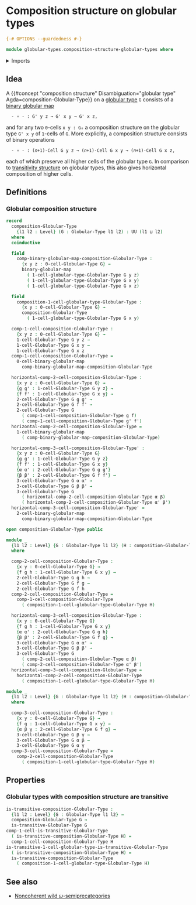 # Composition structure on globular types

```agda
{-# OPTIONS --guardedness #-}

module globular-types.composition-structure-globular-types where
```

<details><summary>Imports</summary>

```agda
open import foundation.universe-levels

open import globular-types.binary-globular-maps
open import globular-types.globular-types
open import globular-types.transitive-globular-types
```

</details>

## Idea

A
{{#concept "composition structure" Disambiguation="globular type" Agda=composition-Globular-Type}}
on a [globular type](globular-types.globular-types.md) `G` consists of a
[binary globular map](globular-types.binary-globular-maps.md)

```text
  - ∘ - : G' y z → G' x y → G' x z,
```

and for any two `0`-cells `x y : G₀` a composition structure on the globular
type `G' x y` of `1`-cells of `G`. More explicitly, a composition structure
consists of binary operations

```text
  - ∘ - : (𝑛+1)-Cell G y z → (𝑛+1)-Cell G x y → (𝑛+1)-Cell G x z,
```

each of which preserve all higher cells of the globular type `G`. In comparison
to [transitivity structure](globular-types.transitive-globular-types.md) on
globular types, this also gives horizontal composition of higher cells.

## Definitions

### Globular composition structure

```agda
record
  composition-Globular-Type
    {l1 l2 : Level} (G : Globular-Type l1 l2) : UU (l1 ⊔ l2)
  where
  coinductive

  field
    comp-binary-globular-map-composition-Globular-Type :
      {x y z : 0-cell-Globular-Type G} →
      binary-globular-map
        ( 1-cell-globular-type-Globular-Type G y z)
        ( 1-cell-globular-type-Globular-Type G x y)
        ( 1-cell-globular-type-Globular-Type G x z)

  field
    composition-1-cell-globular-type-Globular-Type :
      {x y : 0-cell-Globular-Type G} →
      composition-Globular-Type
        ( 1-cell-globular-type-Globular-Type G x y)

  comp-1-cell-composition-Globular-Type :
    {x y z : 0-cell-Globular-Type G} →
    1-cell-Globular-Type G y z →
    1-cell-Globular-Type G x y →
    1-cell-Globular-Type G x z
  comp-1-cell-composition-Globular-Type =
    0-cell-binary-globular-map
      comp-binary-globular-map-composition-Globular-Type

  horizontal-comp-2-cell-composition-Globular-Type :
    {x y z : 0-cell-Globular-Type G} →
    {g g' : 1-cell-Globular-Type G y z} →
    {f f' : 1-cell-Globular-Type G x y} →
    2-cell-Globular-Type G g g' →
    2-cell-Globular-Type G f f' →
    2-cell-Globular-Type G
      ( comp-1-cell-composition-Globular-Type g f)
      ( comp-1-cell-composition-Globular-Type g' f')
  horizontal-comp-2-cell-composition-Globular-Type =
    1-cell-binary-globular-map
      ( comp-binary-globular-map-composition-Globular-Type)

  horizontal-comp-3-cell-composition-Globular-Type' :
    {x y z : 0-cell-Globular-Type G}
    {g g' : 1-cell-Globular-Type G y z}
    {f f' : 1-cell-Globular-Type G x y}
    {α α' : 2-cell-Globular-Type G g g'}
    {β β' : 2-cell-Globular-Type G f f'} →
    3-cell-Globular-Type G α α' →
    3-cell-Globular-Type G β β' →
    3-cell-Globular-Type G
      ( horizontal-comp-2-cell-composition-Globular-Type α β)
      ( horizontal-comp-2-cell-composition-Globular-Type α' β')
  horizontal-comp-3-cell-composition-Globular-Type' =
    2-cell-binary-globular-map
      comp-binary-globular-map-composition-Globular-Type

open composition-Globular-Type public
```

```agda
module _
  {l1 l2 : Level} {G : Globular-Type l1 l2} (H : composition-Globular-Type G)
  where

  comp-2-cell-composition-Globular-Type :
    {x y : 0-cell-Globular-Type G} →
    {f g h : 1-cell-Globular-Type G x y} →
    2-cell-Globular-Type G g h →
    2-cell-Globular-Type G f g →
    2-cell-Globular-Type G f h
  comp-2-cell-composition-Globular-Type =
    comp-1-cell-composition-Globular-Type
      ( composition-1-cell-globular-type-Globular-Type H)

  horizontal-comp-3-cell-composition-Globular-Type :
    {x y : 0-cell-Globular-Type G}
    {f g h : 1-cell-Globular-Type G x y}
    {α α' : 2-cell-Globular-Type G g h}
    {β β' : 2-cell-Globular-Type G f g} →
    3-cell-Globular-Type G α α' →
    3-cell-Globular-Type G β β' →
    3-cell-Globular-Type G
      ( comp-2-cell-composition-Globular-Type α β)
      ( comp-2-cell-composition-Globular-Type α' β')
  horizontal-comp-3-cell-composition-Globular-Type =
    horizontal-comp-2-cell-composition-Globular-Type
      ( composition-1-cell-globular-type-Globular-Type H)

module _
  {l1 l2 : Level} {G : Globular-Type l1 l2} (H : composition-Globular-Type G)
  where

  comp-3-cell-composition-Globular-Type :
    {x y : 0-cell-Globular-Type G} →
    {f g : 1-cell-Globular-Type G x y} →
    {α β γ : 2-cell-Globular-Type G f g} →
    3-cell-Globular-Type G β γ →
    3-cell-Globular-Type G α β →
    3-cell-Globular-Type G α γ
  comp-3-cell-composition-Globular-Type =
    comp-2-cell-composition-Globular-Type
      ( composition-1-cell-globular-type-Globular-Type H)
```

## Properties

### Globular types with composition structure are transitive

```agda
is-transitive-composition-Globular-Type :
  {l1 l2 : Level} {G : Globular-Type l1 l2} →
  composition-Globular-Type G →
  is-transitive-Globular-Type G
comp-1-cell-is-transitive-Globular-Type
  ( is-transitive-composition-Globular-Type H) =
  comp-1-cell-composition-Globular-Type H
is-transitive-1-cell-globular-type-is-transitive-Globular-Type
  ( is-transitive-composition-Globular-Type H) =
  is-transitive-composition-Globular-Type
    ( composition-1-cell-globular-type-Globular-Type H)
```

## See also

- [Noncoherent wild $\omega$-semiprecategories](wild-category-theory.noncoherent-wild-omega-semiprecategories.md)

